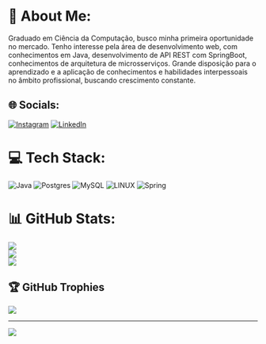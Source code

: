 # 💫 About Me:
Graduado em Ciência da Computação, busco minha primeira oportunidade no mercado. Tenho interesse pela área de desenvolvimento web, com conhecimentos em Java, desenvolvimento de API REST com SpringBoot, conhecimentos de arquitetura de microsserviços. Grande disposição para o aprendizado e a aplicação de conhecimentos e habilidades interpessoais no âmbito profissional, buscando crescimento constante.


## 🌐 Socials:
[![Instagram](https://img.shields.io/badge/Instagram-%23E4405F.svg?logo=Instagram&logoColor=white)](https://instagram.com/vinicius.almeidas) [![LinkedIn](https://img.shields.io/badge/LinkedIn-%230077B5.svg?logo=linkedin&logoColor=white)](https://linkedin.com/in/linkedin.com/in/almmeidavinicius) 

# 💻 Tech Stack:
![Java](https://img.shields.io/badge/java-%23ED8B00.svg?style=for-the-badge&logo=java&logoColor=white) ![Postgres](https://img.shields.io/badge/postgres-%23316192.svg?style=for-the-badge&logo=postgresql&logoColor=white) ![MySQL](https://img.shields.io/badge/mysql-%2300f.svg?style=for-the-badge&logo=mysql&logoColor=white) ![LINUX](https://img.shields.io/badge/Linux-FCC624?style=for-the-badge&logo=linux&logoColor=black) ![Spring](https://img.shields.io/badge/spring-%236DB33F.svg?style=for-the-badge&logo=spring&logoColor=white)
# 📊 GitHub Stats:
![](https://github-readme-stats.vercel.app/api?username=almmeidavinicius&theme=radical&hide_border=false&include_all_commits=true&count_private=true)<br/>
![](https://github-readme-streak-stats.herokuapp.com/?user=almmeidavinicius&theme=radical&hide_border=false)<br/>
![](https://github-readme-stats.vercel.app/api/top-langs/?username=almmeidavinicius&theme=radical&hide_border=false&include_all_commits=true&count_private=true&layout=compact)

## 🏆 GitHub Trophies
![](https://github-profile-trophy.vercel.app/?username=almmeidavinicius&theme=radical&no-frame=false&no-bg=false&margin-w=4)

---
[![](https://visitcount.itsvg.in/api?id=almmeidavinicius&icon=0&color=0)](https://visitcount.itsvg.in)

<!-- Proudly created with GPRM ( https://gprm.itsvg.in ) -->
